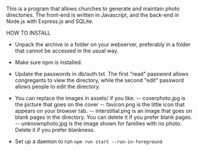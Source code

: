 This is a program that allows churches to generate and maintain photo
directories.  The front-end is written in Javascript, and the back-end
in Node.js with Express.js and SQLite.

HOW TO INSTALL
- Unpack the archive in a folder on your webserver, preferably in a
folder that cannot be accessed in the usual way.
- Make sure npm is installed.
- Update the passwords in db/auth.txt.  The first "read" password allows
congregants to view the directory, while the second "edit" password
allows people to edit the directory.

- You can replace the images in assets/ if you like:
-- coverphoto.jpg is the picture that goes on the cover
-- favicon.png is the little icon that appears on your browser tab.
-- interstitial.png is an image that goes on blank pages in the directory. You can delete it if you prefer blank pages.
-- unknownphoto.jpg is the image shown for families with no photo. Delete it if you prefer blankness.

- Set up a daemon to run `npm run start --run-in-foreground`

